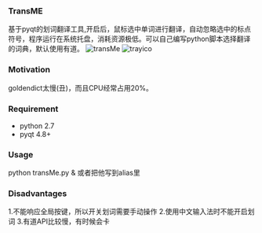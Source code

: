 ### TransME
基于pyqt的划词翻译工具,开启后，鼠标选中单词进行翻译，自动忽略选中的标点符号，程序运行在系统托盘，消耗资源极低。可以自己编写python脚本选择翻译的词典，默认使用有道。
![transMe](http://7xl4a3.com1.z0.glb.clouddn.com/transme-1.png)
![trayico](http://7xl4a3.com1.z0.glb.clouddn.com/transme-2.png)
    
### Motivation
goldendict太慢(丑)，而且CPU经常占用20%。

### Requirement
- python 2.7
- pyqt 4.8+
### Usage
python transMe.py &
或者把他写到alias里

### Disadvantages
1.不能响应全局按键，所以开关划词需要手动操作
2.使用中文输入法时不能开启划词
3.有道API比较慢，有时候会卡

